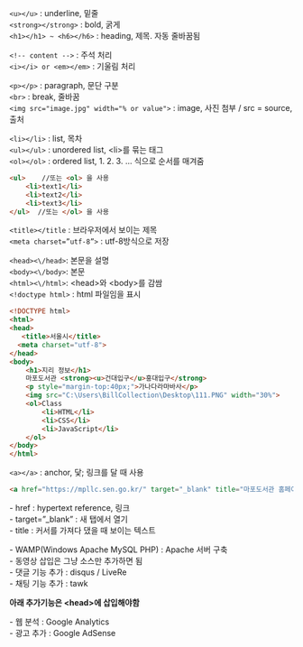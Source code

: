 `<u></u>` : underline, 밑줄  
`<strong></strong>` : bold, 굵게  
`<h1></h1> ~ <h6></h6>` : heading, 제목. 자동 줄바꿈됨 

`<!-- content -->` : 주석 처리  
`<i></i> or <em></em>` : 기울림 처리  

`<p></p>` : paragraph, 문단 구분  
`<br>` : break, 줄바꿈  
`<img src="image.jpg" width="% or value">` : image, 사진 첨부 / src = source, 출처

`<li></li>` : list, 목차  
`<ul></ul>` : unordered list, \<li>를 묶는 태그  
`<ol></ol>` : ordered list, 1. 2. 3. … 식으로 순서를 매겨줌  

```HTML
<ul>    //또는 <ol> 을 사용
	<li>text1</li>  
	<li>text2</li>  
	<li>text3</li>  
</ul>  //또는 </ol> 을 사용
```
`<title></title` : 브라우저에서 보이는 제목  
`<meta charset=”utf-8”>` : utf-8방식으로 저장  


`<head><\/head>`: 본문을 설명  
`<body><\/body>`: 본문  
`<html><\/html>`: \<head>와 \<body>를 감쌈  
`<!doctype html>` : html 파일임을 표시 

```HTML
<!DOCTYPE html>  
<html>  
<head>  
   <title>서울시</title>  
  <meta charset="utf-8">  
</head>  
<body>  
    <h1>지리 정보</h1>  
    마포도서관 <strong><u>건대입구</u>홍대입구</strong>  
    <p style="margin-top:40px;">가나다라마바사</p>  
    <img src="C:\Users\BillCollection\Desktop\111.PNG" width="30%">  
    <ol>Class  
        <li>HTML</li>  
        <li>CSS</li>  
        <li>JavaScript</li>  
    </ol>  
</body>  
</html>  
```

`<a></a>` : anchor, 닻; 링크를 달 때 사용  
 
```HTML
<a href="https://mpllc.sen.go.kr/" target="_blank" title="마포도서관 홈페이지">마포도서관</a>
```
\-	href : hypertext reference, 링크  
\-	target=”_blank” : 새 탭에서 열기  
\-	title : 커서를 가져다 댔을 때 보이는 텍스트  
  
\-	WAMP(Windows Apache MySQL PHP) : Apache 서버 구축  
\-	동영상 삽입은 그냥 소스만 추가하면 됨  
\-	댓글 기능 추가 : disqus / LiveRe  
\-	채팅 기능 추가 : tawk  


**아래 추가기능은 \<head>에 삽입해야함**

\-	웹 분석 : Google Analytics  		
\-	광고 추가 : Google AdSense  
